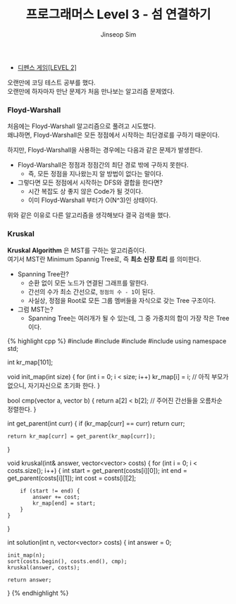 ﻿---
layout: post
title: "프로그래머스 Level 3 - 섬 연결하기"
categories: Programmers
tags: [cpp]
author:
  - Jinseop Sim
---
- [디펜스 게임[LEVEL 2]](https://school.programmers.co.kr/learn/courses/30/lessons/42861)  

오랜만에 코딩 테스트 공부를 했다.  
오랜만에 하자마자 만난 문제가 처음 만나보는 알고리즘 문제였다.  

### Floyd-Warshall
처음에는 Floyd-Warshall 알고리즘으로 풀려고 시도했다.  
왜냐하면, Floyd-Warshall은 모든 정점에서 시작하는 최단경로를 구하기 때문이다.  

하지만, Floyd-Warshall을 사용하는 경우에는 다음과 같은 문제가 발생한다.  
- Floyd-Warshall은 정점과 정점간의 최단 경로 밖에 구하지 못한다.
  - 즉, 모든 정점을 지나왔는지 알 방법이 없다는 말이다.
- 그렇다면 모든 정점에서 시작하는 DFS와 결합을 한다면?
  - 시간 복잡도 상 좋지 않은 Code가 될 것이다.
  - 이미 Floyd-Warshall 부터가 O(N^3)인 상태이다.

위와 같은 이유로 다른 알고리즘을 생각해보다 결국 검색을 했다.  

### Kruskal
__Kruskal Algorithm__ 은 MST를 구하는 알고리즘이다.  
여기서 MST란 Minimum Spannig Tree로, 즉 __최소 신장 트리__ 를 의미한다.  

- Spanning Tree란?
  - 순환 없이 모든 노드가 연결된 그래프를 말한다.
  - 간선의 수가 최소 간선으로, ```정점의 수 - 1```이 된다.
  - 사실상, 정점을 Root로 모든 그룹 멤버들을 자식으로 갖는 Tree 구조이다.
- 그럼 MST는?
  - Spanning Tree는 여러개가 될 수 있는데, 그 중 가중치의 합이 가장 작은 Tree이다.

{% highlight cpp %}
#include <string>
#include <vector>
#include <algorithm>
#include <iostream>
using namespace std;

int kr_map[101];

void init_map(int size) {
    for (int i = 0; i < size; i++)
        kr_map[i] = i; // 아직 부모가 없으니, 자기자신으로 초기화 한다.
}

bool cmp(vector<int> a, vector<int> b) {
    return a[2] < b[2]; // 주어진 간선들을 오름차순 정렬한다.
}

int get_parent(int curr) {
    if (kr_map[curr] == curr)
        return curr;

    return kr_map[curr] = get_parent(kr_map[curr]);
}

void kruskal(int& answer, vector<vector<int>> costs) {
    for (int i = 0; i < costs.size(); i++) {
        int start = get_parent(costs[i][0]);
        int end = get_parent(costs[i][1]);
        int cost = costs[i][2];

        if (start != end) {
            answer += cost;
            kr_map[end] = start;
        }
    }
}

int solution(int n, vector<vector<int>> costs) {
    int answer = 0;
    
    init_map(n);
    sort(costs.begin(), costs.end(), cmp);
    kruskal(answer, costs);

    return answer;
}
{% endhighlight %}